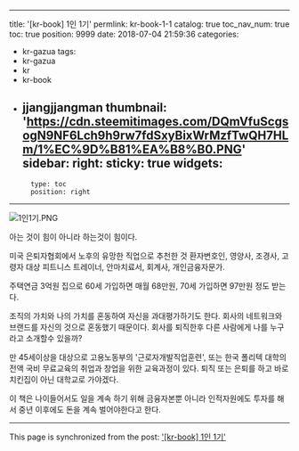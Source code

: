 
---
title: '[kr-book] 1인 1기'
permlink: kr-book-1-1
catalog: true
toc_nav_num: true
toc: true
position: 9999
date: 2018-07-04 21:59:36
categories:
- kr-gazua
tags:
- kr-gazua
- kr
- kr-book
- jjangjjangman
thumbnail: 'https://cdn.steemitimages.com/DQmVfuScgsogN9NF6Lch9h9rw7fdSxyBixWrMzfTwQH7HLm/1%EC%9D%B81%EA%B8%B0.PNG'
sidebar:
    right:
        sticky: true
widgets:
    -
        type: toc
        position: right
---


![1인1기.PNG](https://cdn.steemitimages.com/DQmVfuScgsogN9NF6Lch9h9rw7fdSxyBixWrMzfTwQH7HLm/1%EC%9D%B81%EA%B8%B0.PNG)

아는 것이 힘이 아니라 하는것이 힘이다.

미국 은퇴자협회에서 노후의 유망한 직업으로 추천한 것
환자변호인, 영양사, 조경사, 고령자 대상 피트니스 트레이너, 안마치료서, 회계사, 개인금융자문가.

주택연금 3억원 집으로 60세 가입하면
매월 68만원, 70세 가입하면 97만원 정도 받는다.

조직의 가치와 나의 가치를 혼동하여
자신을 과대평가하기도 한다.
회사의 네트워크와 브랜드를 
자신의 것으로 혼동했기 때문이다.
회사를 퇴직한후 다른 사람에게
나를 누구라고 소개할수 있을까?

만 45세이상을 대상으로
고용노동부의 '근로자개발직업훈련', 
또는 한국 폴리텍 대학의 전액 국비 무료교육의 
취업과 창업을 위한 교육과정이 있다.
퇴직 또는 은퇴를 하고 바로 치킨집이 아닌 대학교로 가야겠다.

이 책은 나이들어서도
일을 계속 하기 위해
금융자본뿐 아니라 인적자원에도 투자를 해서
중년 이후에도 돈을 계속 벌어야한다고 한다.

- - -

This page is synchronized from the post: ['[kr-book] 1인 1기'](https://steemit.com/@lucky2015/kr-book-1-1)
